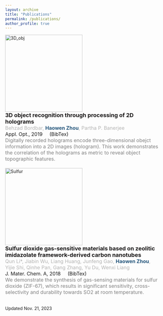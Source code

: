 ```yaml
---
layout: archive
title: "Publications"
permalink: /publications/
author_profile: true
---
```

<html>
<head>
<style>
div.pub {
  line-height: 120%;
}

<!-- .publication {
  display: inline-block;
  width: 100%; /* Make the container full-width */
  vertical-align: top; /* Vertically align content to the top */
  margin-bottom: 20px;
} -->

.publication {
  display: grid; /* Use grid display for layout */
  grid-template-columns: 250px 1fr; /* Two columns: 250px for image, 1fr for text */
  align-items: flex-start; /* Align items to the top */
  gap: 10px; /* Add some gap between image and text */
  margin-bottom: 20px;
}

.publication-image {
  margin-right: 10px;
  width: 250px; /* Set a fixed width for the image container */
  height: 250px; /* Set a fixed height for the image container */
  overflow: hidden; /* Hide any overflowing content within the container */
}

.publication-image img {
  width: 100%; /* Ensure the image fills the container horizontally */
  height: 100%; /* Ensure the image fills the container vertically */
  object-fit: cover; /* Maintain aspect ratio and crop if necessary */
}

.publication-details {
  display: inline-block;
  vertical-align: top;
  flex-grow: 1; /* Expand to fill available space */
}


/* Apply your other CSS styles for fonts, colors, links, etc. as needed */


</style>
</head>
<body>


<!-- 4. Single-shot digital phase-shifting Moir\'{e} patterns for 3D topography ([link](10.1364/AO.404424) )


```
@article{Guo:21,
author = {Haiyun Guo and Haowen Zhou and Partha P. Banerjee},
journal = {Appl. Opt.},
number = {4},
pages = {A84--A92},
publisher = {Optica Publishing Group},
title = {Single-shot digital phase-shifting Moir\'{e} patterns for 3D topography},
volume = {60},
month = {Feb},
year = {2021},
url = {https://opg.optica.org/ao/abstract.cfm?URI=ao-60-4-A84},
doi = {10.1364/AO.404424},
}
```


3. 3D object recognition through processing of 2D holograms ([link](10.1364/AO.58.00G197))

```
@article{Zhou:19,
author = {Haowen Zhou and Xiaomeng Sui and Liangcai Cao and Partha P. Banerjee},
journal = {Appl. Opt.},
keywords = {Digital holography; Fresnel diffraction; Optical correlators; Pattern recognition; Position sensors; Structured light},
number = {34},
pages = {G177--G186},
publisher = {Optica Publishing Group},
title = {Digital correlation of computer-generated holograms for 3D face recognition},
volume = {58},
month = {Dec},
year = {2019},
url = {https://opg.optica.org/ao/abstract.cfm?URI=ao-58-34-G177},
doi = {10.1364/AO.58.00G177},
}
```
 -->


<!-- pub 2 -->
<div class="publication">
  <div class="publication-image">
    <img src="https://raw.githubusercontent.com/hwzhou2020/hwzhou2020.github.io/master/_publications/3D_obj.png" alt="3D_obj" width="250" height="250">
  </div>
  <div class="publication-details">
    <font size="4">
      <span style="color: #191717;">
        <strong>
          3D object recognition through processing of 2D holograms
        </strong>
      </span>
    </font>
    <br>
    <font size="3">
      <span style="color: #B4B4B3;">
        Behzad Bordbar, <span style="color: #26577C;"><strong>Haowen Zhou</strong></span>, Partha P. Banerjee
      </span>
    </font>
    <br>
    <font size="3">
      <span style="color: #4F709C;">
        <a href="https://opg.optica.org/ao/abstract.cfm?URI=ao-58-34-G197" style="text-decoration: none;">
          Appl. Opt., 2019
        </a>
        <a href="https://github.com/hwzhou2020/hwzhou2020.github.io/blob/master/_publications/3D_object.txt" style="text-decoration: none;">
          &nbsp; &nbsp; (BibTex)
        </a>
      </span>
    </font>
    <br>
    <font size="3">
      <span style="color: gray;">
        Digitally recorded holograms encode three-dimensional obejct information into a 2D images (hologram). This work demonstrates the correlation of the holograms as metric to reveal object topographic features.
      </span>
    </font>
  </div>
</div>


<!-- pub 1 -->
<div class="publication">
  <div class="publication-image">
    <img src="https://raw.githubusercontent.com/hwzhou2020/hwzhou2020.github.io/master/_publications/Sulfur.png" alt="Sulfur" width="250" height="250">
  </div>
  <div class="publication-details">
    <font size="4">
      <span style="color: #191717;">
        <strong>
          Sulfur dioxide gas-sensitive materials based on zeolitic imidazolate framework-derived carbon nanotubes
        </strong>
      </span>
    </font>
    <br>
    <font size="3">
      <span style="color: #B4B4B3;">
        Qun Li*, Jiabin Wu, Liang Huang, Junfeng Gao, <span style="color: #26577C;"><strong>Haowen Zhou</strong></span>, Yijie Shi, Qinhe Pan, Gang Zhang, Yu Du, Wenxi Liang
      </span>
    </font>
    <br>
    <font size="3">
      <span style="color: #818FB4;">
        <a href="https://doi.org/10.1039/C8TA02036A" style="text-decoration: none;">
          J. Mater. Chem. A, 2018
        </a>
        <a href="https://github.com/hwzhou2020/hwzhou2020.github.io/blob/master/_publications/Sulfur_dioxide_gas-sensitive.txt" style="text-decoration: none;">
          &nbsp; &nbsp; (BibTex)
        </a>
      </span>
    </font>
    <br>
    <font size="3">
      <span style="color: gray;">
        We demonstrate the synthesis of gas-sensing materials for sulfur dioxide (ZIF-67), which results in significant sensitivity, cross-selectivity and durability towards SO2 at room temperature.
      </span>
    </font>
  </div>
</div>

Updated Nov. 21, 2023


<!-- {% if author.googlescholar %}
  You can also find my articles on <u><a href="{{https://scholar.google.com/citations?user=feZDslgAAAAJ&hl=en}}">my Google Scholar profile</a>.</u>
{% endif %}

{% include base_path %} -->

<!-- {% for post in site.publications reversed %}
  {% include archive-single.html %}
{% endfor %} -->
